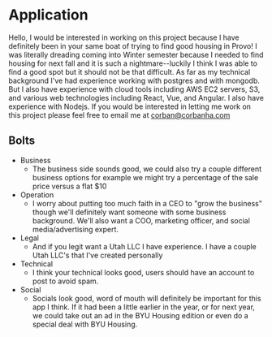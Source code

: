 # Application

Hello, I would be interested in working on this project because I have definitely been in your same boat of trying to find good housing in Provo! I was literally dreading coming into Winter semester because I needed to find housing for next fall and it is such a nightmare--luckily I think I was able to find a good spot but it should not be that difficult. As far as my technical background I've had experience working with postgres and with mongodb. But I also have experience with cloud tools including AWS EC2 servers, S3, and various web technologies including React, Vue, and Angular. I also have experience with Nodejs. If you would be interested in letting me work on this project please feel free to email me at corban@corbanha.com

## Bolts
- Business
   - The business side sounds good, we could also try a couple different business options for example we might try a percentage of the sale price versus a flat $10
- Operation
   - I worry about putting too much faith in a CEO to "grow the business" though we'll definitely want someone with some business background. We'll also want a COO, marketing officer, and social media/advertising expert.
- Legal
   - And if you legit want a Utah LLC I have experience. I have a couple Utah LLC's that I've created personally
- Technical
   - I think your technical looks good, users should have an account to post to avoid spam.
- Social
   - Socials look good, word of mouth will definitely be important for this app I think. If it had been a little earlier in the year, or for next year, we could take out an ad in the BYU Housing edition or even do a special deal with BYU Housing.
